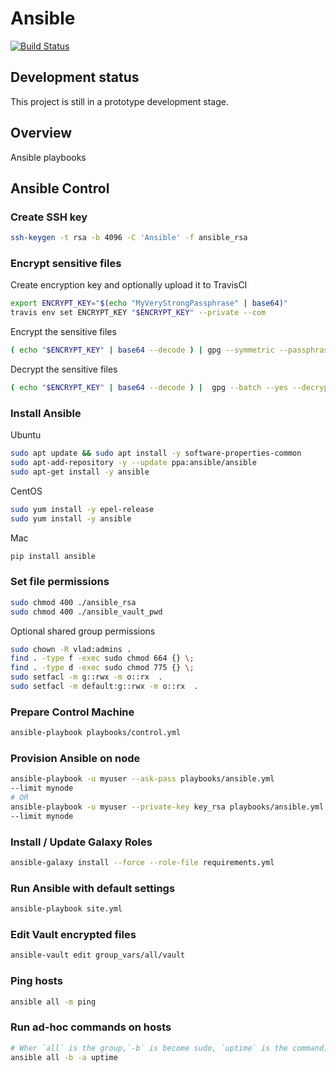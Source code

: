 # Ansible

[![Build Status](https://travis-ci.com/vghn/ansible.svg?branch=master)](https://travis-ci.com/vghn/ansible)

## Development status

This project is still in a prototype development stage.

## Overview

Ansible playbooks

## Ansible Control

### Create SSH key

```sh
ssh-keygen -t rsa -b 4096 -C 'Ansible' -f ansible_rsa
```

### Encrypt sensitive files

Create encryption key and optionally upload it to TravisCI

```sh
export ENCRYPT_KEY="$(echo "MyVeryStrongPassphrase" | base64)"
travis env set ENCRYPT_KEY "$ENCRYPT_KEY" --private --com
```

Encrypt the sensitive files

```sh
( echo "$ENCRYPT_KEY" | base64 --decode ) | gpg --symmetric --passphrase-fd 0 --batch --yes --cipher-algo AES256 --s2k-digest-algo SHA512 --output ansible_rsa.gpg ansible_rsa
```

Decrypt the sensitive files

```sh
( echo "$ENCRYPT_KEY" | base64 --decode ) |  gpg --batch --yes --decrypt --passphrase-fd 0 --output ansible_rsa ansible_rsa.gpg
```

### Install Ansible

Ubuntu

```sh
sudo apt update && sudo apt install -y software-properties-common
sudo apt-add-repository -y --update ppa:ansible/ansible
sudo apt-get install -y ansible
```

CentOS

```sh
sudo yum install -y epel-release
sudo yum install -y ansible
```

Mac

```sh
pip install ansible
```

### Set file permissions

```sh
sudo chmod 400 ./ansible_rsa
sudo chmod 400 ./ansible_vault_pwd
```

Optional shared group permissions

```sh
sudo chown -R vlad:admins .
find . -type f -exec sudo chmod 664 {} \;
find . -type d -exec sudo chmod 775 {} \;
sudo setfacl -m g::rwx -m o::rx  .
sudo setfacl -m default:g::rwx -m o::rx  .
```

### Prepare Control Machine

```sh
ansible-playbook playbooks/control.yml
```

### Provision Ansible on node

```sh
ansible-playbook -u myuser --ask-pass playbooks/ansible.yml
--limit mynode
# OR
ansible-playbook -u myuser --private-key key_rsa playbooks/ansible.yml
--limit mynode
```

### Install / Update Galaxy Roles

```sh
ansible-galaxy install --force --role-file requirements.yml
```

### Run Ansible with default settings

```sh
ansible-playbook site.yml
```

### Edit Vault encrypted files

```sh
ansible-vault edit group_vars/all/vault
```

### Ping hosts

```sh
ansible all -m ping
```

### Run ad-hoc commands on hosts

```sh
# Wher `all` is the group,`-b` is become sudo, `uptime` is the command)
ansible all -b -a uptime
```
